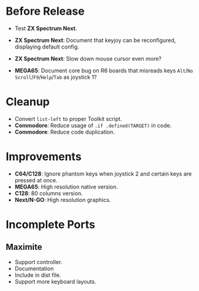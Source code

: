 # Before Release

- Test **ZX Spectrum Next**.

- **ZX Spectrum Next**: Document that keyjoy can be reconfigured, displaying default config.
- **ZX Spectrum Next**: Slow down mouse cursor even more?
- **MEGA65**: Document core bug on R6 boards that misreads keys  `Alt`/`No Scroll`/`F9`/`Help`/`Tab` as joystick 1?

# Cleanup

- Convert `list-left` to proper Toolkit script.
- **Commodore**: Reduce usage of `.if .defined(TARGET)` in code.
- **Commodore**: Reduce code duplication.

# Improvements

- **C64/C128**: Ignore phantom keys when joystick 2 and certain keys are pressed at once.
- **MEGA65**: High resolution native version.
- **C128**: 80 columns version.
- **Next/N-GO**: High resolution graphics.

# Incomplete Ports

## Maximite

- Support controller.
- Documentation
- Include in dist file.
- Support more keyboard layouts.
